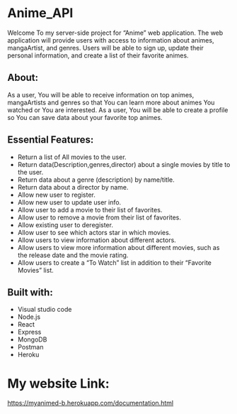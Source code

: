 # Anime_API
Welcome To my server-side project for “Anime” web application. The web application will provide users with access to information about animes, mangaArtist, and genres. Users will be able to sign up, update their personal information, and create a list of their favorite animes.

## About:
As a user, You will be able to receive information on top animes, mangaArtists and genres so that You can learn more about animes You watched or You are interested. As a user, You will be able to create a profile so You can save data about your favorite top animes.

## Essential Features:
- Return a list of All movies to the user.
- Return data(Description,genres,director) about a single movies by title to the user.
- Return data about a genre (description) by name/title.
- Return data about a director by name.
- Allow new user to register.
- Allow new user to update user info.
- Allow user to add a movie to their list of favorites.
- Allow user to remove a movie from their list of favorites.
- Allow existing user to deregister.
- Allow user to see which actors star in which movies.
- Allow users to view information about different actors.
- Allow users to view more information about different movies, such as the release date and the movie rating.
- Allow users to create a “To Watch” list in addition to their “Favorite Movies” list.

## Built with:

- Visual studio code
- Node.js
- React
- Express
- MongoDB
- Postman
- Heroku

# My website Link:

https://myanimed-b.herokuapp.com/documentation.html